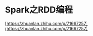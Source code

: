 # Spark之RDD编程



[https://zhuanlan.zhihu.com/p/71667257](https://zhuanlan.zhihu.com/p/71667257)



























